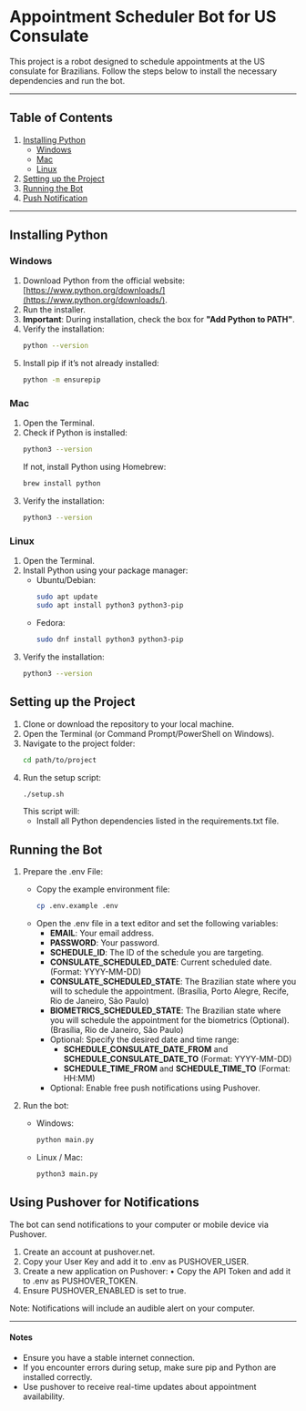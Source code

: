 # Appointment Scheduler Bot for US Consulate

This project is a robot designed to schedule appointments at the US consulate for Brazilians. Follow the steps below to install the necessary dependencies and run the bot.

---

## Table of Contents
1. [Installing Python](#installing-python)
   - [Windows](#windows)
   - [Mac](#mac)
   - [Linux](#linux)
2. [Setting up the Project](#setting-up-the-project)
3. [Running the Bot](#running-the-bot)
4. [Push Notification](#using-pushover-for-notifications)

---

## Installing Python

### Windows
1. Download Python from the official website: [https://www.python.org/downloads/](https://www.python.org/downloads/).
2. Run the installer.
3. **Important**: During installation, check the box for **"Add Python to PATH"**.
4. Verify the installation:
   ```bash
   python --version
   ```
5.	Install pip if it’s not already installed:
    ```bash
    python -m ensurepip
    ```

### Mac

1.	Open the Terminal.
2.	Check if Python is installed:
    ```bash
    python3 --version
    ```
    If not, install Python using Homebrew:
    ```bash
    brew install python
    ```
3.	Verify the installation:
    ```bash
    python3 --version
    ```

### Linux

1.	Open the Terminal.
2.	Install Python using your package manager:
    - Ubuntu/Debian:
        ```bash
        sudo apt update
        sudo apt install python3 python3-pip
        ```
	- Fedora:
        ```bash
        sudo dnf install python3 python3-pip
        ```
3.	Verify the installation:
    ```bash
    python3 --version
    ```

## Setting up the Project

1.	Clone or download the repository to your local machine.
2.	Open the Terminal (or Command Prompt/PowerShell on Windows).
3.	Navigate to the project folder:
    ```bash
    cd path/to/project
    ```
4.	Run the setup script:
    ```bash
    ./setup.sh
    ```
    This script will:
	 - Install all Python dependencies listed in the requirements.txt file.

## Running the Bot

1.	Prepare the .env File:
    - Copy the example environment file:
        ```bash
        cp .env.example .env
        ```
    - Open the .env file in a text editor and set the following variables:
	    - **EMAIL**: Your email address.
	    - **PASSWORD**: Your password.
	    - **SCHEDULE_ID**: The ID of the schedule you are targeting.
	    - **CONSULATE_SCHEDULED_DATE**: Current scheduled date. (Format: YYYY-MM-DD)
	    - **CONSULATE_SCHEDULED_STATE**: The Brazilian state where you will to schedule the appointment. (Brasília, Porto Alegre, Recife, Rio de Janeiro, São Paulo)
        - **BIOMETRICS_SCHEDULED_STATE**: The Brazilian state where you will schedule the appointment for the biometrics (Optional). (Brasília, Rio de Janeiro, São Paulo)
	    - Optional: Specify the desired date and time range:
	        - **SCHEDULE_CONSULATE_DATE_FROM** and **SCHEDULE_CONSULATE_DATE_TO** (Format: YYYY-MM-DD)
	        - **SCHEDULE_TIME_FROM** and **SCHEDULE_TIME_TO** (Format: HH:MM)
	    - Optional: Enable free push notifications using Pushover.

2.	Run the bot:
    - Windows:
        ```bash
        python main.py
        ```
    - Linux / Mac:
        ```bash
        python3 main.py
        ```


## Using Pushover for Notifications

The bot can send notifications to your computer or mobile device via Pushover.

1.	Create an account at pushover.net.
2.	Copy your User Key and add it to .env as PUSHOVER_USER.
3.	Create a new application on Pushover:
•	Copy the API Token and add it to .env as PUSHOVER_TOKEN.
4.	Ensure PUSHOVER_ENABLED is set to true.

Note: Notifications will include an audible alert on your computer.

---

#### Notes

- Ensure you have a stable internet connection.
- If you encounter errors during setup, make sure pip and Python are installed correctly.
- Use pushover to receive real-time updates about appointment availability.
